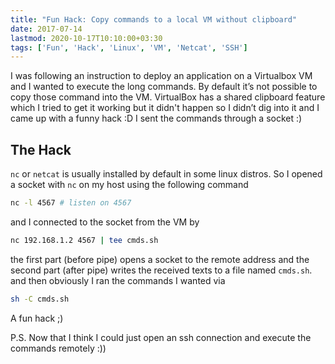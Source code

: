 ```yaml
---
title: "Fun Hack: Copy commands to a local VM without clipboard"
date: 2017-07-14
lastmod: 2020-10-17T10:10:00+03:30
tags: ['Fun', 'Hack', 'Linux', 'VM', 'Netcat', 'SSH']
---
```


I was following an instruction to deploy an application on a Virtualbox VM and I wanted to execute the long commands. By default it’s not possible to copy those command into the VM. VirtualBox has a shared clipboard feature which I tried to get it working but it didn't happen so I didn’t dig into it and I came up with a funny hack :D
I sent the commands through a socket :)

## The Hack

`nc` or `netcat` is usually installed by default in some linux distros. So I opened a socket with `nc` on my host using the following command

```bash
nc -l 4567 # listen on 4567
```

and I connected to the socket from the VM by

```bash
nc 192.168.1.2 4567 | tee cmds.sh
```

the first part (before pipe) opens a socket to the remote address and the second part (after pipe) writes the received texts to a file named `cmds.sh`.
and then obviously I ran the commands I wanted via

```bash
sh -C cmds.sh
```

A fun hack ;)

P.S.
Now that I think I could just open an ssh connection and execute the commands remotely :))
